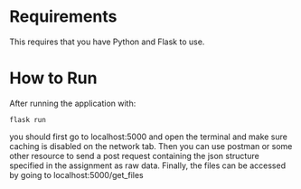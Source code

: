 # Requirements
This requires that you have Python and Flask to use.
# How to Run
After running the application with:
```
flask run
```
you should first go to localhost:5000 and open the terminal and make sure caching is disabled on the network tab. Then you can use postman or some other resource to send a post request containing the json structure specified in the assignment as raw data. Finally, the files can be accessed by going to localhost:5000/get_files